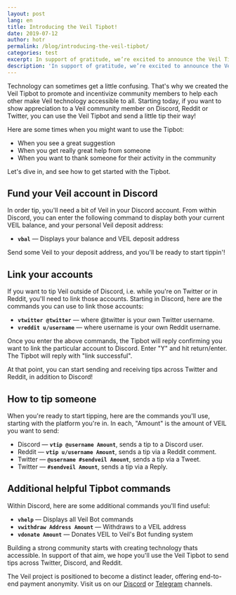 ```yaml
---
layout: post
lang: en
title: Introducing the Veil Tipbot!
date: 2019-07-12
author: hotr
permalink: /blog/introducing-the-veil-tipbot/
categories: test
excerpt: In support of gratitude, we’re excited to announce the Veil Tipbot!
description: 'In support of gratitude, we’re excited to announce the Veil Tipbot!'
---
```


Technology can sometimes get a little confusing. That's why we created the Veil Tipbot to promote and incentivize community members to help each other make Veil technology accessible to all. Starting today, if you want to show appreciation to a Veil community member on Discord, Reddit or Twitter, you can use the Veil Tipbot and send a little tip their way! 

Here are some times when you might want to use the Tipbot:

- When you see a great suggestion
- When you get really great help from someone
- When you want to thank someone for their activity in the community

Let's dive in, and see how to get started with the Tipbot.

## Fund your Veil account in Discord

In order tip, you'll need a bit of Veil in your Discord account. From within Discord, you can enter the following command to display both your current VEIL balance, and your personal Veil deposit address:

- **`vbal`** — Displays your balance and VEIL deposit address

Send some Veil to your deposit address, and you'll be ready to start tippin'!

## Link your accounts

If you want to tip Veil outside of Discord, i.e. while you're on Twitter or in Reddit, you'll need to link those accounts. Starting in Discord, here are the commands you can use to link those accounts:

- **`vtwitter @twitter`** — where @twitter is your own Twitter username.
- **`vreddit u/username`** — where username is your own Reddit username.

Once you enter the above commands, the Tipbot will reply confirming you want to link the particular account to Discord. Enter "Y" and hit return/enter. The Tipbot will reply with "link successful". 

At that point, you can start sending and receiving tips across Twitter and Reddit, in addition to Discord!

## How to tip someone

When you're ready to start tipping, here are the commands you'll use, starting with the platform you're in. In each, "Amount" is the amount of VEIL you want to send:

- Discord — **`vtip @username Amount`**, sends a tip to a Discord user.
- Reddit — **`vtip u/username Amount`**, sends a tip via a Reddit comment.
- Twitter — **`@username #sendveil Amount`**, sends a tip via a Tweet.
- Twitter — **`#sendveil Amount`**, sends a tip via a Reply.

## Additional helpful Tipbot commands

Within Discord, here are some additional commands you'll find useful:

- **`vhelp`** — Displays all Veil Bot commands
- **`vwithdraw Address Amount`** — Withdraws to a VEIL address
- **`vdonate Amount`** — Donates VEIL to Veil's Bot funding system

Building a strong community starts with creating technology thats accessible. In support of that aim, we hope you'll use the Veil Tipbot to send tips across Twitter, Discord, and Reddit. 

The Veil project is positioned to become a distinct leader, offering end-to-end payment anonymity. Visit us on our [Discord](https://discord.veil-project.com/) or [Telegram](https://telegram.veil-project.com/) channels.
